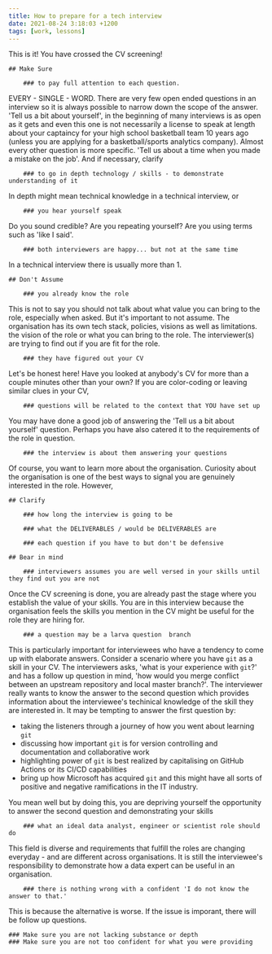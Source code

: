 ```yaml
---
title: How to prepare for a tech interview
date: 2021-08-24 3:18:03 +1200
tags: [work, lessons]
---
```


This is it! You have crossed the CV screening!

	## Make Sure 

		### to pay full attention to each question. 

EVERY - SINGLE - WORD. There are very few open ended questions in an interview so it is always possible to narrow down the scope of the answer. 'Tell us a bit about yourself', in the beginning of many interviews is as open as it gets and even this one is not necessarily a license to speak at length about your captaincy for your high school basketball team 10 years ago (unless you are applying for a basketball/sports analytics company). Almost every other question is more specific. 'Tell us about a time when you made a mistake on the job'. And if necessary, clarify

		### to go in depth technology / skills - to demonstrate understanding of it 
In depth might mean technical knowledge in a technical interview, or 

		### you hear yourself speak
Do you sound credible? Are you repeating yourself? Are you using terms such as 'like I said'. 

		### both interviewers are happy... but not at the same time 
In a technical interview there is usually more than 1.

	## Don't Assume 

		### you already know the role 

This is not to say you should not talk about what value you can bring to the role, especially when asked. But it's important to not assume. The organisation has its own tech stack, policies, visions as well as limitations. the vision of the role or what you can bring to the role. The interviewer(s) are trying to find out if you are fit for the role. 

		### they have figured out your CV 

Let's be honest here! Have you looked at anybody's CV for more than a couple minutes other than your own? If you are color-coding or leaving similar clues in your CV, 

		### questions will be related to the context that YOU have set up 

You may have done a good job of answering the 'Tell us a bit about yourself' question. Perhaps you have also catered it to the requirements of the role in question. 
		
		### the interview is about them answering your questions 
		
Of course, you want to learn more about the organisation. Curiosity about the organisation is one of the best ways to signal you are genuinely interested in the role. However, 
	
	## Clarify 
		
		### how long the interview is going to be

		### what the DELIVERABLES / would be DELIVERABLES are 

		### each question if you have to but don't be defensive 

	## Bear in mind 

		### interviewers assumes you are well versed in your skills until they find out you are not
		
Once the CV screening is done, you are already past the stage where you establish the value of your skills. You are in this interview because the organisation feels the skills you mention in the CV might be useful for the role they are hiring for. 

		### a question may be a larva question  branch
This is particularly important for interviewees who have a tendency to come up with elaborate answers. Consider a scenario where you have `git` as a skill in your CV. The interviewers asks, 'what is your experience with `git`?' and has a follow up question in mind, 'how would you merge conflict between an upstream repository and local master branch?'. The interviewer really wants to know the answer to the second question which provides information about the interviewee's techinical knowledge of the skill they are interested in. It may be tempting to answer the first question by: 

- taking the listeners through a journey of how you went about learning `git` 
- discussing how important `git` is for version controlling and documentation and collaborative work
- highlighting power of `git` is best realized by capitalising on GitHub Actions or its CI/CD capabilities
- bring up how  Microsoft has acquired `git` and this might have all sorts of positive and negative ramifications in the IT industry.

You mean well but by doing this, you are depriving yourself the opportunity to answer the second question and demonstrating your skills
		
		### what an ideal data analyst, engineer or scientist role should do 
		
This field is diverse and requirements that fulfill the roles are changing everyday - and are different across organisations. It is still the interviewee's responsibility to demonstrate how a data expert can be useful in an organisation.

		### there is nothing wrong with a confident 'I do not know the answer to that.'

This is because the alternative is worse. If the issue is imporant, there will be follow up questions. 
 
	### Make sure you are not lacking substance or depth 
	### Make sure you are not too confident for what you were providing 


